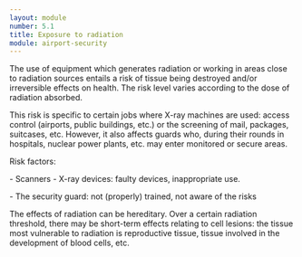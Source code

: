 ```yaml
---
layout: module
number: 5.1
title: Exposure to radiation
module: airport-security
---
```

The use of equipment which generates radiation or working in areas close to
radiation sources entails a risk of tissue being destroyed and/or irreversible
effects on health. The risk level varies according to the dose of radiation
absorbed.

This risk is specific to certain jobs where X-ray machines are used: access
control (airports, public buildings, etc.) or the screening of mail, packages,
suitcases, etc. However, it also affects guards who, during their rounds in
hospitals, nuclear power plants, etc. may enter monitored or secure areas.

Risk factors:

\- Scanners - X-ray devices: faulty devices, inappropriate use.

\- The security guard: not (properly) trained, not aware of the risks

The effects of radiation can be hereditary. Over a certain radiation
threshold, there may be short-term effects relating to cell lesions: the
tissue most vulnerable to radiation is reproductive tissue, tissue involved in
the development of blood cells, etc.



